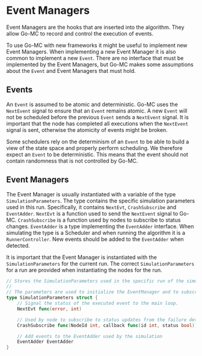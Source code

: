 # Event Managers

Event Managers are the hooks that are inserted into the algorithm.
They allow Go-MC to record and control the execution of events. 

To use Go-MC with new frameworks it might be useful to implement new Event Managers. 
When implementing a new Event Manager it is also common to implement a new `Event`.
There are no interface that must be implemented by the Event Managers, but Go-MC makes some assumptions about the `Event` and Event Managers that must hold.

## Events

An `Event` is assumed to be atomic and deterministic. 
Go-MC uses the `NextEvent` signal to ensure that an `Event` remains atomic. 
A new `Event` will not be scheduled before the previous `Event` sends a `NextEvent` signal.
It is important that the node has completed all executions when the `NextEvent` signal is sent, otherwise the atomicity of events might be broken.

Some schedulers rely on the determinism of an `Event` to be able to build a view of the state space and properly perform scheduling. 
We therefore expect an `Event` to be deterministic.
This means that the event should not contain randomness that is not controlled by Go-MC.

## Event Managers

The Event Manager is usually instantiated with a variable of the type `SimulationParameters`.
The type contains the specific simulation parameters used in this run. 
Specifically, it contains `NextEvt`, `CrashSubscribe` and `EventAdder`. 
`NextEvt` is a function used to send the `NextEvent` signal to Go-MC.
`CrashSubscribe` is a function used by nodes to subscribe to status changes. 
`EventAdder` is a type implementing the `EventAdder` interface. 
When simulating the type is a Scheduler and when running the algorithm it is a `RunnerController`.
New events should be added to the `EventAdder` when detected.

It is important that the Event Manager is instantiated with the `SimulationParameters` for the current run.
The correct `SimulationParameters` for a run are provided when instantiating the nodes for the run. 

```go
// Stores the SimulationParameters used in the specific run of the simulation
//
// The parameters are used to initialize the EventManager and to subscribe to the failure detector
type SimulationParameters struct {
	// Signal the status of the executed event to the main loop.
	NextEvt func(error, int)

	// Used by node to subscribe to status updates from the failure detector
	CrashSubscribe func(NodeId int, callback func(id int, status bool))

	// Add events to the EventAdder used by the simulation
	EventAdder EventAdder
}
```
